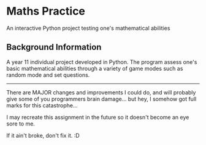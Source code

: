 # Maths Practice
An interactive Python project testing one's mathematical abilities

## Background Information

A year 11 individual project developed in Python. The program assess one's basic mathematical abilities through a variety of game modes such as random mode and set questions. 

---

There are MAJOR changes and improvements I could do, and will probably give some of you programmers brain damage... but hey, I somehow got full marks for this catastrophe...

I may recreate this assignment in the future so it doesn't become an eye sore to me.

If it ain't broke, don't fix it. :D